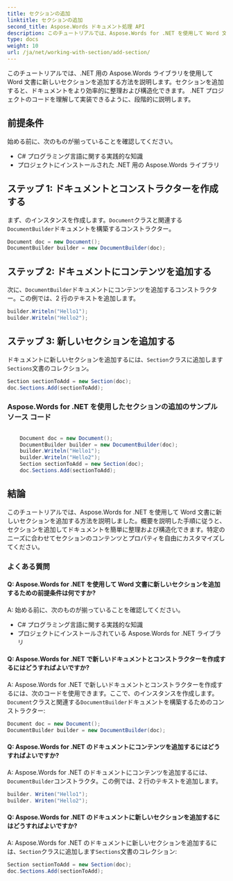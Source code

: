 ```yaml
---
title: セクションの追加
linktitle: セクションの追加
second_title: Aspose.Words ドキュメント処理 API
description: このチュートリアルでは、Aspose.Words for .NET を使用して Word 文書にセクションを追加する方法を学びます。文書を構成するためのステップバイステップのガイド。
type: docs
weight: 10
url: /ja/net/working-with-section/add-section/
---
```


このチュートリアルでは、.NET 用の Aspose.Words ライブラリを使用して Word 文書に新しいセクションを追加する方法を説明します。セクションを追加すると、ドキュメントをより効率的に整理および構造化できます。 .NET プロジェクトのコードを理解して実装できるように、段階的に説明します。

## 前提条件
始める前に、次のものが揃っていることを確認してください。
- C# プログラミング言語に関する実践的な知識
- プロジェクトにインストールされた .NET 用の Aspose.Words ライブラリ

## ステップ 1: ドキュメントとコンストラクターを作成する
まず、のインスタンスを作成します。`Document`クラスと関連する`DocumentBuilder`ドキュメントを構築するコンストラクター。

```csharp
Document doc = new Document();
DocumentBuilder builder = new DocumentBuilder(doc);
```

## ステップ 2: ドキュメントにコンテンツを追加する
次に、`DocumentBuilder`ドキュメントにコンテンツを追加するコンストラクター。この例では、2 行のテキストを追加します。

```csharp
builder.Writeln("Hello1");
builder.Writeln("Hello2");
```

## ステップ 3: 新しいセクションを追加する
ドキュメントに新しいセクションを追加するには、`Section`クラスに追加します`Sections`文書のコレクション。

```csharp
Section sectionToAdd = new Section(doc);
doc.Sections.Add(sectionToAdd);
```

### Aspose.Words for .NET を使用したセクションの追加のサンプル ソース コード 

```csharp

	Document doc = new Document();
	DocumentBuilder builder = new DocumentBuilder(doc);
	builder.Writeln("Hello1");
	builder.Writeln("Hello2");
	Section sectionToAdd = new Section(doc);
	doc.Sections.Add(sectionToAdd);

```
## 結論
このチュートリアルでは、Aspose.Words for .NET を使用して Word 文書に新しいセクションを追加する方法を説明しました。概要を説明した手順に従うと、セクションを追加してドキュメントを簡単に整理および構造化できます。特定のニーズに合わせてセクションのコンテンツとプロパティを自由にカスタマイズしてください。

### よくある質問

#### Q: Aspose.Words for .NET を使用して Word 文書に新しいセクションを追加するための前提条件は何ですか?

A: 始める前に、次のものが揃っていることを確認してください。
- C# プログラミング言語に関する実践的な知識
- プロジェクトにインストールされている Aspose.Words for .NET ライブラリ

#### Q: Aspose.Words for .NET で新しいドキュメントとコンストラクターを作成するにはどうすればよいですか?

 A: Aspose.Words for .NET で新しいドキュメントとコンストラクターを作成するには、次のコードを使用できます。ここで、のインスタンスを作成します。`Document`クラスと関連する`DocumentBuilder`ドキュメントを構築するためのコンストラクター:

```csharp
Document doc = new Document();
DocumentBuilder builder = new DocumentBuilder(doc);
```

#### Q: Aspose.Words for .NET のドキュメントにコンテンツを追加するにはどうすればよいですか?

 A: Aspose.Words for .NET のドキュメントにコンテンツを追加するには、`DocumentBuilder`コンストラクタ。この例では、2 行のテキストを追加します。

```csharp
builder. Writen("Hello1");
builder. Writen("Hello2");
```

#### Q: Aspose.Words for .NET のドキュメントに新しいセクションを追加するにはどうすればよいですか?

 A: Aspose.Words for .NET のドキュメントに新しいセクションを追加するには、`Section`クラスに追加します`Sections`文書のコレクション:

```csharp
Section sectionToAdd = new Section(doc);
doc.Sections.Add(sectionToAdd);
```